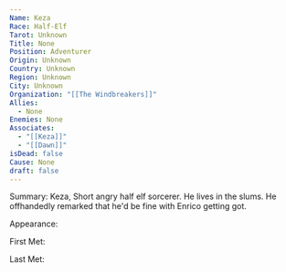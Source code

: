 ```yaml
---
Name: Keza
Race: Half-Elf
Tarot: Unknown
Title: None
Position: Adventurer
Origin: Unknown
Country: Unknown
Region: Unknown
City: Unknown
Organization: "[[The Windbreakers]]"
Allies:
  - None
Enemies: None
Associates:
  - "[[Keza]]"
  - "[[Dawn]]"
isDead: false
Cause: None
draft: false
---
```

Summary: Keza, Short angry half elf sorcerer. He lives in the slums. He offhandedly remarked that he'd be fine with Enrico getting got. 

Appearance: 

First Met: 

Last Met: 
